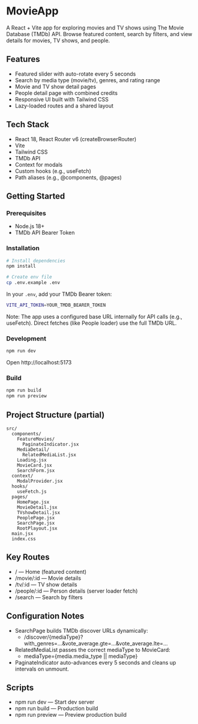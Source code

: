 # MovieApp

A React + Vite app for exploring movies and TV shows using The Movie Database (TMDb) API. Browse featured content, search by filters, and view details for movies, TV shows, and people.

## Features

- Featured slider with auto-rotate every 5 seconds
- Search by media type (movie/tv), genres, and rating range
- Movie and TV show detail pages
- People detail page with combined credits
- Responsive UI built with Tailwind CSS
- Lazy-loaded routes and a shared layout

## Tech Stack

- React 18, React Router v6 (createBrowserRouter)
- Vite
- Tailwind CSS
- TMDb API
- Context for modals
- Custom hooks (e.g., useFetch)
- Path aliases (e.g., @components, @pages)

## Getting Started

### Prerequisites
- Node.js 18+
- TMDb API Bearer Token

### Installation

```bash
# Install dependencies
npm install

# Create env file
cp .env.example .env
```

In your `.env`, add your TMDb Bearer token:

```bash
VITE_API_TOKEN=YOUR_TMDB_BEARER_TOKEN
```

Note: The app uses a configured base URL internally for API calls (e.g., useFetch). Direct fetches (like People loader) use the full TMDb URL.

### Development

```bash
npm run dev
```

Open http://localhost:5173

### Build

```bash
npm run build
npm run preview
```

## Project Structure (partial)

```
src/
  components/
    FeatureMovies/
      PaginateIndicator.jsx
    MediaDetail/
      RelatedMediaList.jsx
    Loading.jsx
    MovieCard.jsx
    SearchForm.jsx
  context/
    ModalProvider.jsx
  hooks/
    useFetch.js
  pages/
    HomePage.jsx
    MovieDetail.jsx
    TVshowDetail.jsx
    PeoplePage.jsx
    SearchPage.jsx
    RootPlayout.jsx
  main.jsx
  index.css
```

## Key Routes

- / — Home (featured content)
- /movie/:id — Movie details
- /tv/:id — TV show details
- /people/:id — Person details (server loader fetch)
- /search — Search by filters

## Configuration Notes

- SearchPage builds TMDb discover URLs dynamically:
  - /discover/{mediaType}?with_genres=...&vote_average.gte=...&vote_average.lte=...
- RelatedMediaList passes the correct mediaType to MovieCard:
  - mediaType={media.media_type || mediaType}
- PaginateIndicator auto-advances every 5 seconds and cleans up intervals on unmount.

## Scripts

- npm run dev — Start dev server
- npm run build — Production build
- npm run preview — Preview production build
